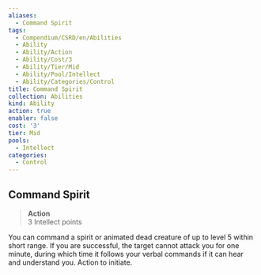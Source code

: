 ```yaml
---
aliases:
  - Command Spirit
tags:
  - Compendium/CSRD/en/Abilities
  - Ability
  - Ability/Action
  - Ability/Cost/3
  - Ability/Tier/Mid
  - Ability/Pool/Intellect
  - Ability/Categories/Control
title: Command Spirit
collection: Abilities
kind: Ability
action: true
enabler: false
cost: '3'
tier: Mid
pools:
  - Intellect
categories:
  - Control
---
```

## Command Spirit  
>**Action**  
>3 Intellect points
  
You can command a spirit or animated dead creature of up to level 5 within short range. If you are successful, the target cannot attack you for one minute, during which time it follows your verbal commands if it can hear and understand you. Action to initiate.
